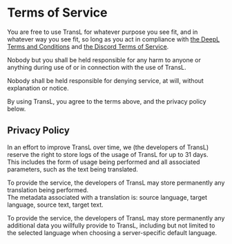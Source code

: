 # Terms of Service
You are free to use TransL for whatever purpose you see fit, and in whatever way you see fit,
so long as you act in compliance with [the DeepL Terms and Conditions](https://deepl.com/en/pro-license)
and [the Discord Terms of Service](https://discord.com/terms).

Nobody but you shall be held responsible for any harm to anyone or anything
during use of or in connection with the use of TransL.

Nobody shall be held responsible for denying service, at will, without explanation or notice.

By using TransL, you agree to the terms above, and the privacy policy below.

## Privacy Policy
In an effort to improve TransL over time, we (the developers of TransL) reserve the right
to store logs of the usage of TransL for up to 31 days.  
This includes the form of usage being performed and all associated parameters, such as the text being translated.

To provide the service, the developers of TransL may store permanently any translation being performed.  
The metadata associated with a translation is: source language, target language, source text, target text.

To provide the service, the developers of TransL may store permanently any additional data you willfully provide to TransL,
including but not limited to the selected language when choosing a server-specific default language.
